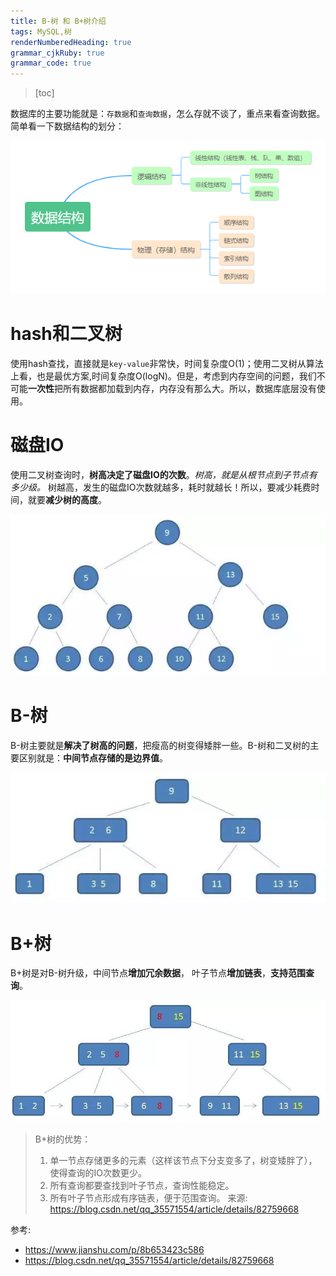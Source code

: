 ```yaml
---
title: B-树 和 B+树介绍
tags: MySQL,树
renderNumberedHeading: true
grammar_cjkRuby: true
grammar_code: true
---
```


> [toc]

数据库的主要功能就是：`存数据`和`查询数据`，怎么存就不谈了，重点来看查询数据。
简单看一下数据结构的划分：

![数据结构](./images/1577675887270.png)

# hash和二叉树
使用hash查找，直接就是`key-value`非常快，时间复杂度O(1)；使用二叉树从算法上看，也是最优方案,时间复杂度O(logN)。但是，考虑到内存空间的问题，我们不可能**一次性**把所有数据都加载到内存，内存没有那么大。所以，数据库底层没有使用。
# 磁盘IO
使用二叉树查询时，**树高决定了磁盘IO的次数**。*树高，就是从根节点到子节点有多少级。* 树越高，发生的磁盘IO次数就越多，耗时就越长！所以，要减少耗费时间，就要**减少树的高度**。

![二叉树](./images/1577683129586.png)

# B-树
B-树主要就是**解决了树高的问题**，把瘦高的树变得矮胖一些。B-树和二叉树的主要区别就是：**中间节点存储的是边界值**。

![B-树](./images/1577683539443.png)

# B+树
B+树是对B-树升级，中间节点**增加冗余数据**， 叶子节点**增加链表**，**支持范围查询**。

![B+树](./images/1577692403359.png)

>B+树的优势：
>1. 单一节点存储更多的元素（这样该节点下分支变多了，树变矮胖了），使得查询的IO次数更少。
>2. 所有查询都要查找到叶子节点，查询性能稳定。
>3. 所有叶子节点形成有序链表，便于范围查询。
>来源: https://blog.csdn.net/qq_35571554/article/details/82759668



参考:
- https://www.jianshu.com/p/8b653423c586
- https://blog.csdn.net/qq_35571554/article/details/82759668